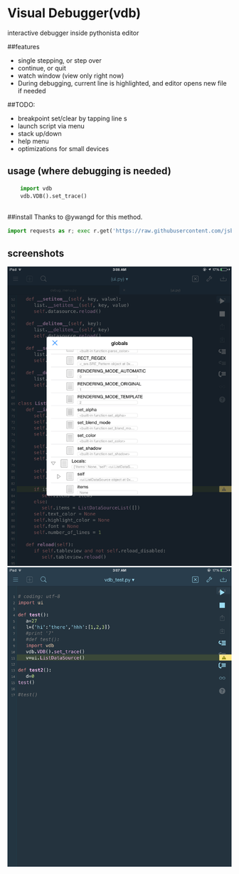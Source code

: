 # Visual Debugger(vdb)
  interactive debugger inside pythonista editor

##features
* single stepping, or step over
* continue, or quit
* watch window (view only right now)
* During debugging, current line is highlighted, and editor opens new file if needed

##TODO:
- breakpoint set/clear by tapping line s
- launch script via menu
- stack up/down 
- help menu
- optimizations for small devices

## usage (where debugging is needed)
```python
	import vdb
	vdb.VDB().set_trace()
	
```
##install
Thanks to @ywangd for this method.

```python
import requests as r; exec r.get('https://raw.githubusercontent.com/jsbain/vdb/master/get_vdb.py').text
``` 

## screenshots
![watch](watch.png)
![ui](ui.png)
